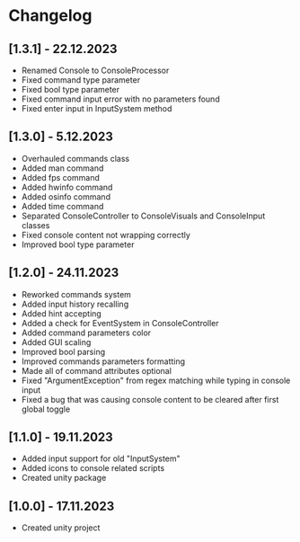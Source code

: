 # Changelog

## [1.3.1] - 22.12.2023
 - Renamed Console to ConsoleProcessor
 - Fixed command type parameter
 - Fixed bool type parameter
 - Fixed command input error with no parameters found
 - Fixed enter input in InputSystem method

## [1.3.0] - 5.12.2023
 - Overhauled commands class
 - Added man command
 - Added fps command
 - Added hwinfo command
 - Added osinfo command
 - Added time command
 - Separated ConsoleController to ConsoleVisuals and ConsoleInput classes
 - Fixed console content not wrapping correctly
 - Improved bool type parameter


## [1.2.0] - 24.11.2023
 - Reworked commands system
 - Added input history recalling
 - Added hint accepting
 - Added a check for EventSystem in ConsoleController
 - Added command parameters color
 - Added GUI scaling
 - Improved bool parsing
 - Improved commands parameters formatting
 - Made all of command attributes optional
 - Fixed "ArgumentException" from regex matching while typing in console input
 - Fixed a bug that was causing console content to be cleared after first global toggle

## [1.1.0] - 19.11.2023
 - Added input support for old "InputSystem"
 - Added icons to console related scripts
 - Created unity package

## [1.0.0] - 17.11.2023
 - Created unity project
